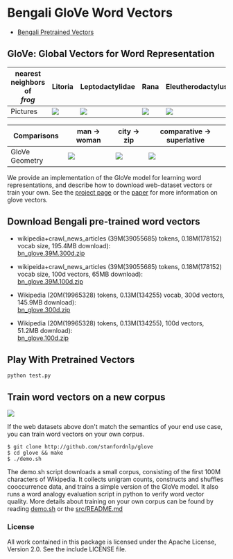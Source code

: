 # Bengali GloVe Word Vectors

* [Bengali Pretrained Vectors](#download-bengali-pre-trained-word-vectors)

## GloVe: Global Vectors for Word Representation


| nearest neighbors of <br/> <em>frog</em> | Litoria             |  Leptodactylidae | Rana | Eleutherodactylus |
| --- | ------------------------------- | ------------------- | ---------------- | ------------------- |
| Pictures | <img src="http://nlp.stanford.edu/projects/glove/images/litoria.jpg"></img> | <img src="http://nlp.stanford.edu/projects/glove/images/leptodactylidae.jpg"></img> | <img src="http://nlp.stanford.edu/projects/glove/images/rana.jpg"></img> | <img src="http://nlp.stanford.edu/projects/glove/images/eleutherodactylus.jpg"></img> |

| Comparisons | man -> woman             |  city -> zip | comparative -> superlative |
| --- | ------------------------|-------------------------|-------------------------|
| GloVe Geometry | <img src="http://nlp.stanford.edu/projects/glove/images/man_woman_small.jpg"></img>  | <img src="http://nlp.stanford.edu/projects/glove/images/city_zip_small.jpg"></img> | <img src="http://nlp.stanford.edu/projects/glove/images/comparative_superlative_small.jpg"></img> |

We provide an implementation of the GloVe model for learning word representations, and describe how to download web-dataset vectors or train your own. See the [project page](http://nlp.stanford.edu/projects/glove/) or the [paper](http://nlp.stanford.edu/pubs/glove.pdf) for more information on glove vectors.

## Download Bengali pre-trained word vectors

* wikipedia+crawl_news_articles (39M(39055685) tokens, 0.18M(178152) vocab size, 195.4MB download):</br> [bn_glove.39M.300d.zip](https://drive.google.com/open?id=1TugAM1l-hIIR2foW8KhckfCyMNfdmzCY)

* wikipeida+crawl_news_articles (39M(39055685) tokens, 0.18M(178152) vocab size, 100d vectors, 65MB download):</br> [bn_glove.39M.100d.zip](https://drive.google.com/open?id=1HJYOg3kEMVIrJ013Q8MeG0hRnMI3jxYx)

* Wikipedia (20M(19965328) tokens, 0.13M(134255) vocab, 300d vectors, 145.9MB download):</br> [bn_glove.300d.zip](https://drive.google.com/open?id=1o6wBjaRX8fUOZfqSAVA3TSBBNVVvk3nt)

* Wikipedia (20M(19965328) tokens, 0.13M(134255), 100d vectors, 51.2MB download):</br> [bn_glove.100d.zip](https://drive.google.com/open?id=1in1MbQXieuvytsqIP9Q8qFgnTSZEHMue)


## Play With Pretrained Vectors

```python test.py```


## Train word vectors on a new corpus

<img src="https://travis-ci.org/stanfordnlp/GloVe.svg?branch=master"></img>

If the web datasets above don't match the semantics of your end use case, you can train word vectors on your own corpus.

    $ git clone http://github.com/stanfordnlp/glove
    $ cd glove && make
    $ ./demo.sh

The demo.sh script downloads a small corpus, consisting of the first 100M characters of Wikipedia. It collects unigram counts, constructs and shuffles cooccurrence data, and trains a simple version of the GloVe model. It also runs a word analogy evaluation script in python to verify word vector quality. More details about training on your own corpus can be found by reading [demo.sh](https://github.com/stanfordnlp/GloVe/blob/master/demo.sh) or the [src/README.md](https://github.com/stanfordnlp/GloVe/tree/master/src)

### License
All work contained in this package is licensed under the Apache License, Version 2.0. See the include LICENSE file.
